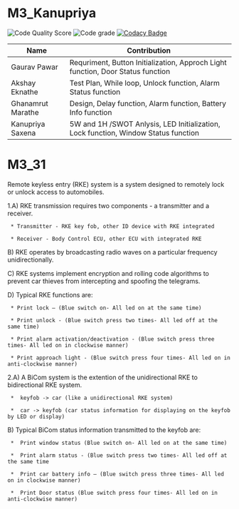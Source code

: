 # M3_Kanupriya
![Code Quality Score](https://api.codiga.io/project/31922/score/svg)
![Code grade](https://api.codiga.io/project/31922/status/svg)
[![Codacy Badge](https://app.codacy.com/project/badge/Grade/867330aaf60b48b097d7322cbe29d6ad)](https://www.codacy.com/gh/Ghanamrut/M2-EmbSys/dashboard?utm_source=github.com&amp;utm_medium=referral&amp;utm_content=Ghanamrut/M2-EmbSys&amp;utm_campaign=Badge_Grade)

|Name|Contribution|
|--------|---------|
|Gaurav Pawar|Requriment, Button Initialization, Approch Light function, Door Status function|
|Akshay Eknathe|Test Plan, While loop, Unlock function, Alarm Status function|
|Ghanamrut Marathe|Design, Delay function, Alarm function, Battery Info function|
|Kanupriya Saxena|5W and 1H /SWOT Anlysis, LED Initialization, Lock function, Window Status function|

# M3_31
Remote keyless entry (RKE) system is a system designed to remotely lock or unlock access to automobiles. 

1.A) RKE transmission requires two components - a transmitter and a receiver.

     * Transmitter - RKE key fob, other ID device with RKE integrated 
     
     * Receiver - Body Control ECU, other ECU with integrated RKE 
     
  B) RKE operates by broadcasting radio waves on a particular frequency unidirectionally.
  
  C) RKE systems implement encryption and rolling code algorithms to prevent car thieves from intercepting and spoofing the telegrams.
  
  D) Typical RKE functions are:
  
     * Print lock – (Blue switch on- All led on at the same time)
     
     * Print unlock - (Blue switch press two times- All led off at the same time)
     
     * Print alarm activation/deactivation - (Blue switch press three times- All led on in clockwise manner)
     
     * Print approach light - (Blue switch press four times- All led on in anti-clockwise manner)
     
2.A) A BiCom system is the extention of the unidirectional RKE to bidirectional RKE system. 

     *	keyfob -> car (like a unidirectional RKE system) 
     
     *	car -> keyfob (car status information for displaying on the keyfob by LED or display) 
     
  B) Typical BiCom status information transmitted to the keyfob are: 
     
     *	Print window status (Blue switch on- All led on at the same time)
     
     *	Print alarm status - (Blue switch press two times- All led off at the same time
     
     *	Print car battery info – (Blue switch press three times- All led on in clockwise manner)
     
     *	Print Door status (Blue switch press four times- All led on in anti-clockwise manner)
